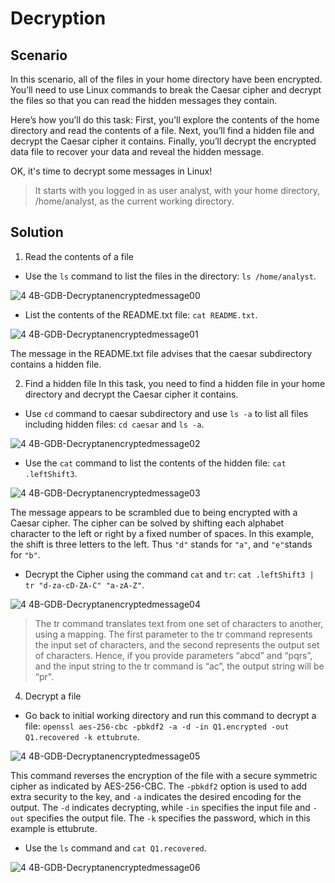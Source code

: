 # Decryption

## Scenario

In this scenario, all of the files in your home directory have been encrypted. You’ll need to use Linux commands to break the Caesar cipher and decrypt the files so that you can read the hidden messages they contain.

Here’s how you’ll do this task: First, you’ll explore the contents of the home directory and read the contents of a file. Next, you’ll find a hidden file and decrypt the Caesar cipher it contains. Finally, you’ll decrypt the encrypted data file to recover your data and reveal the hidden message.

OK, it's time to decrypt some messages in Linux!

> It starts with you logged in as user analyst, with your home directory, /home/analyst, as the current working directory.

## Solution 

1. Read the contents of a file
* Use the `ls` command to list the files in the directory:
`ls /home/analyst`.

![4 4B-GDB-Decryptanencryptedmessage00](https://github.com/user-attachments/assets/324e07ed-3b7c-406e-9c86-6916f3e75433)


* List the contents of the README.txt file: 
`cat README.txt`.

![4 4B-GDB-Decryptanencryptedmessage01](https://github.com/user-attachments/assets/3f4a9e76-6c35-4598-a6c5-11e70ffab162)


The message in the README.txt file advises that the caesar subdirectory contains a hidden file.

2. Find a hidden file
In this task, you need to find a hidden file in your home directory and decrypt the Caesar cipher it contains.
* Use `cd` command to caesar subdirectory and use `ls -a` to list all files including hidden files: `cd caesar` and `ls -a`.
  
![4 4B-GDB-Decryptanencryptedmessage02](https://github.com/user-attachments/assets/5596c868-7106-4c5e-a3b9-7bc084b1ecd1)


* Use the `cat` command to list the contents of the hidden file:
`cat .leftShift3`.

![4 4B-GDB-Decryptanencryptedmessage03](https://github.com/user-attachments/assets/f10e8ffa-3859-4d2b-9153-5f550c7dbbc1)


The message appears to be scrambled due to being encrypted with a Caesar cipher. The cipher can be solved by shifting each alphabet character to the left or right by a fixed number of spaces. In this example, the shift is three letters to the left. Thus `"d"` stands for `"a"`, and `"e"`stands for `"b"`.

* Decrypt the Cipher using the command `cat` and `tr`:
`cat .leftShift3 | tr "d-za-cD-ZA-C" "a-zA-Z"`.

![4 4B-GDB-Decryptanencryptedmessage04](https://github.com/user-attachments/assets/d2c146de-2d93-4602-a3dd-99141cf98494)


> The tr command translates text from one set of characters to another, using a mapping. The first parameter to the tr command represents the input set of characters, and the second represents the output set of characters. Hence, if you provide parameters “abcd” and “pqrs”, and the input string to the tr command is “ac”, the output string will be “pr".


4. Decrypt a file 
* Go back to initial working directory and run this command to decrypt a file:
`openssl aes-256-cbc -pbkdf2 -a -d -in Q1.encrypted -out Q1.recovered -k ettubrute`.

![4 4B-GDB-Decryptanencryptedmessage05](https://github.com/user-attachments/assets/826854b3-df32-454a-b2cf-546e3b66c056)


This command reverses the encryption of the file with a secure symmetric cipher as indicated by AES-256-CBC. The `-pbkdf2` option is used to add extra security to the key, and `-a` indicates the desired encoding for the output. The `-d` indicates decrypting, while `-in` specifies the input file and `-out` specifies the output file. The `-k` specifies the password, which in this example is ettubrute.

* Use the `ls` command and `cat Q1.recovered`.

![4 4B-GDB-Decryptanencryptedmessage06](https://github.com/user-attachments/assets/db3e275a-1809-4674-a1ac-5d768225d84d)





  
